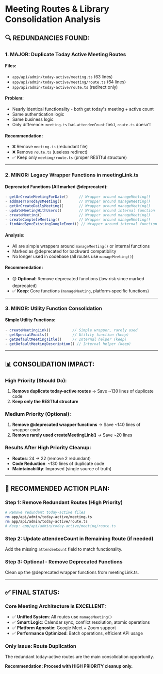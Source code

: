 # Meeting Routes & Library Consolidation Analysis

## 🔍 **REDUNDANCIES FOUND:**

### **1. MAJOR: Duplicate Today Active Meeting Routes**

#### **Files:**
- `app/api/admin/today-active/meeting.ts` (63 lines)
- `app/api/admin/today-active/meeting/route.ts` (64 lines) 
- `app/api/admin/today-active/route.ts` (redirect only)

#### **Problem:**
- Nearly identical functionality - both get today's meeting + active count
- Same authentication logic
- Same business logic
- Only difference: `meeting.ts` has `attendeeCount` field, `route.ts` doesn't

#### **Recommendation:** 
- ❌ Remove `meeting.ts` (redundant file)
- ❌ Remove `route.ts` (useless redirect)
- ✅ Keep only `meeting/route.ts` (proper RESTful structure)

---

### **2. MINOR: Legacy Wrapper Functions in meetingLink.ts**

#### **Deprecated Functions (All marked @deprecated):**
```typescript
- getOrCreateMeetingForDate()     // Wrapper around manageMeeting()
- addUserToTodaysMeeting()        // Wrapper around manageMeeting()
- getOrCreateDailyMeeting()       // Wrapper around manageMeeting()
- updateMeetingWithUsers()        // Wrapper around internal function
- createMeeting()                 // Wrapper around manageMeeting()
- createCompleteMeeting()         // Wrapper around manageMeeting()
- findAndSyncExistingGoogleEvent() // Wrapper around internal function
```

#### **Analysis:**
- All are simple wrappers around `manageMeeting()` or internal functions
- Marked as @deprecated for backward compatibility
- No longer used in codebase (all routes use `manageMeeting()`)

#### **Recommendation:**
- 🟡 **Optional**: Remove deprecated functions (low risk since marked deprecated)
- ✅ **Keep**: Core functions (`manageMeeting`, platform-specific functions)

---

### **3. MINOR: Utility Function Consolidation**

#### **Simple Utility Functions:**
```typescript
- createMeetingLink()          // Simple wrapper, rarely used
- getSpecialEmails()           // Utility function (keep)
- getDefaultMeetingTitle()     // Internal helper (keep)
- getDefaultMeetingDescription() // Internal helper (keep)
```

---

## 📊 **CONSOLIDATION IMPACT:**

### **High Priority (Should Do):**
1. **Remove duplicate today-active routes** → Save ~130 lines of duplicate code
2. **Keep only the RESTful structure**

### **Medium Priority (Optional):**
1. **Remove @deprecated wrapper functions** → Save ~140 lines of wrapper code
2. **Remove rarely used createMeetingLink()** → Save ~20 lines

### **Results After High Priority Cleanup:**
- **Routes**: 24 → 22 (remove 2 redundant)
- **Code Reduction**: ~130 lines of duplicate code
- **Maintainability**: Improved (single source of truth)

---

## 🎯 **RECOMMENDED ACTION PLAN:**

### **Step 1: Remove Redundant Routes (High Priority)**
```bash
# Remove redundant today-active files
rm app/api/admin/today-active/meeting.ts
rm app/api/admin/today-active/route.ts
# Keep: app/api/admin/today-active/meeting/route.ts
```

### **Step 2: Update attendeeCount in Remaining Route (if needed)**
Add the missing `attendeeCount` field to match functionality.

### **Step 3: Optional - Remove Deprecated Functions**
Clean up the @deprecated wrapper functions from meetingLink.ts.

---

## ✅ **FINAL STATUS:**

### **Core Meeting Architecture is EXCELLENT:**
- ✅ **Unified System**: All routes use `manageMeeting()`
- ✅ **Smart Logic**: Calendar sync, conflict resolution, atomic operations  
- ✅ **Platform Agnostic**: Google Meet + Zoom support
- ✅ **Performance Optimized**: Batch operations, efficient API usage

### **Only Issue: Route Duplication**
The redundant today-active routes are the main consolidation opportunity.

**Recommendation: Proceed with HIGH PRIORITY cleanup only.**
